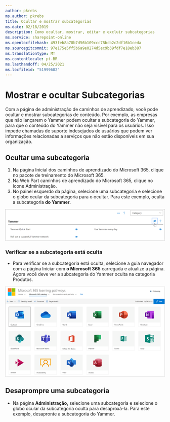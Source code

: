 ```yaml
---
author: pkrebs
ms.author: pkrebs
title: Ocultar e mostrar subcategorias
ms.date: 02/18/2019
description: Como ocultar, mostrar, editar e excluir subcategorias
ms.service: sharepoint-online
ms.openlocfilehash: 493feb8a78b7d56b109ccc78bcb2c2df16b1ceda
ms.sourcegitcommit: 97e175e5ff5b6a9e0274d5ec9b39fdf7e18eb387
ms.translationtype: MT
ms.contentlocale: pt-BR
ms.lasthandoff: 04/25/2021
ms.locfileid: "51999682"
---
```

# <a name="hide-and-show-subcategories"></a>Mostrar e ocultar Subcategorias

Com a página de administração de caminhos de aprendizado, você pode ocultar e mostrar subcategorias de conteúdo. Por exemplo, as empresas que não lançarem o Yammer podem ocultar a subcategoria do Yammer, para que o conteúdo do Yammer não seja visível para os usuários. Isso impede chamadas de suporte indesejados de usuários que podem ver informações relacionadas a serviços que não estão disponíveis em sua organização.

## <a name="hide-a-subcategory"></a>Ocultar uma subcategoria 

1. Na página Inicial dos caminhos de aprendizado do Microsoft 365, clique no pacote de treinamento do Microsoft 365.
2. Na Web Part caminhos de aprendizado do Microsoft 365, clique no ícone Administração. 
3. No painel esquerdo da página, selecione uma subcategoria e selecione o globo ocular da subcategoria para o ocultar. Para este exemplo, oculta a subcategoria **do Yammer.**  

![cg-hidesubcat.png](media/cg-hidesubcat.png)

### <a name="verify-the-subcategory-is-hidden"></a>Verificar se a subcategoria está oculta
- Para verificar se a subcategoria está oculta, selecione a guia navegador com a página Iniciar com **o Microsoft 365** carregada e atualize a página. Agora você deve ver a subcategoria do Yammer oculta na categoria Produtos. 

![cg-hidesubcatrefresh.png](media/cg-hidesubcatrefresh.png)

## <a name="unhide-a-subcategory"></a>Desaprompre uma subcategoria 

- Na página **Administração,** selecione uma subcategoria e selecione o globo ocular da subcategoria oculta para desaproxá-la. Para este exemplo, desapronte a subcategoria do Yammer.